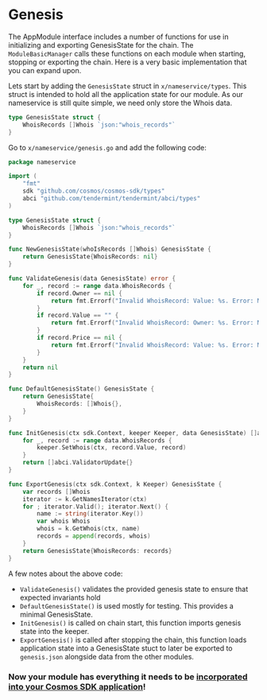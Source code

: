 # Genesis

The AppModule interface includes a number of functions for use in initializing and exporting GenesisState for the chain. The `ModuleBasicManager` calls these functions on each module when starting, stopping or exporting the chain. Here is a very basic implementation that you can expand upon.

Lets start by adding the `GenesisState` struct in `x/nameservice/types`. This struct is intended to hold all the application state for our module. As our nameservice is still quite simple, we need only store the Whois data.

```go
type GenesisState struct {
	WhoisRecords []Whois `json:"whois_records"`
}
```

Go to `x/nameservice/genesis.go` and add the following code:

```go
package nameservice

import (
	"fmt"
	sdk "github.com/cosmos/cosmos-sdk/types"
	abci "github.com/tendermint/tendermint/abci/types"
)

type GenesisState struct {
	WhoisRecords []Whois `json:"whois_records"`
}

func NewGenesisState(whoIsRecords []Whois) GenesisState {
	return GenesisState{WhoisRecords: nil}
}

func ValidateGenesis(data GenesisState) error {
	for _, record := range data.WhoisRecords {
		if record.Owner == nil {
			return fmt.Errorf("Invalid WhoisRecord: Value: %s. Error: Missing Owner", record.Value)
		}
		if record.Value == "" {
			return fmt.Errorf("Invalid WhoisRecord: Owner: %s. Error: Missing Value", record.Owner)
		}
		if record.Price == nil {
			return fmt.Errorf("Invalid WhoisRecord: Value: %s. Error: Missing Price", record.Value)
		}
	}
	return nil
}

func DefaultGenesisState() GenesisState {
	return GenesisState{
		WhoisRecords: []Whois{},
	}
}

func InitGenesis(ctx sdk.Context, keeper Keeper, data GenesisState) []abci.ValidatorUpdate {
	for _, record := range data.WhoisRecords {
		keeper.SetWhois(ctx, record.Value, record)
	}
	return []abci.ValidatorUpdate{}
}

func ExportGenesis(ctx sdk.Context, k Keeper) GenesisState {
	var records []Whois
	iterator := k.GetNamesIterator(ctx)
	for ; iterator.Valid(); iterator.Next() {
		name := string(iterator.Key())
		var whois Whois
		whois = k.GetWhois(ctx, name)
		records = append(records, whois)
	}
	return GenesisState{WhoisRecords: records}
}
```

A few notes about the above code:

- `ValidateGenesis()` validates the provided genesis state to ensure that expected invariants hold
- `DefaultGenesisState()` is used mostly for testing. This provides a minimal GenesisState.
- `InitGenesis()` is called on chain start, this function imports genesis state into the keeper.
- `ExportGenesis()` is called after stopping the chain, this function loads application state into a GenesisState stuct to later be exported to `genesis.json` alongside data from the other modules.

### Now your module has everything it needs to be [incorporated into your Cosmos SDK application](./app-complete.md)!
